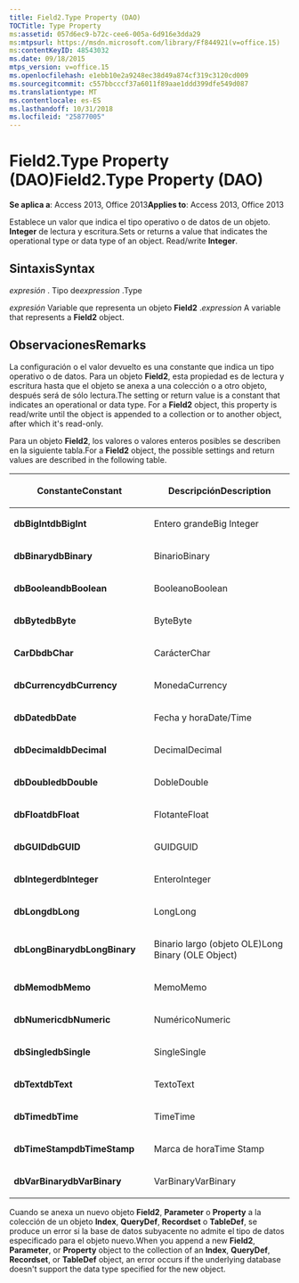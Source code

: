 ```yaml
---
title: Field2.Type Property (DAO)
TOCTitle: Type Property
ms:assetid: 057d6ec9-b72c-cee6-005a-6d916e3dda29
ms:mtpsurl: https://msdn.microsoft.com/library/Ff844921(v=office.15)
ms:contentKeyID: 48543032
ms.date: 09/18/2015
mtps_version: v=office.15
ms.openlocfilehash: e1ebb10e2a9248ec38d49a874cf319c3120cd009
ms.sourcegitcommit: c557bbcccf37a6011f89aae1ddd399dfe549d087
ms.translationtype: MT
ms.contentlocale: es-ES
ms.lasthandoff: 10/31/2018
ms.locfileid: "25877005"
---
```

# <a name="field2type-property-dao"></a><span data-ttu-id="a4e7d-102">Field2.Type Property (DAO)</span><span class="sxs-lookup"><span data-stu-id="a4e7d-102">Field2.Type Property (DAO)</span></span>


<span data-ttu-id="a4e7d-103">**Se aplica a**: Access 2013, Office 2013</span><span class="sxs-lookup"><span data-stu-id="a4e7d-103">**Applies to**: Access 2013, Office 2013</span></span>

<span data-ttu-id="a4e7d-p101">Establece un valor que indica el tipo operativo o de datos de un objeto. **Integer** de lectura y escritura.</span><span class="sxs-lookup"><span data-stu-id="a4e7d-p101">Sets or returns a value that indicates the operational type or data type of an object. Read/write **Integer**.</span></span>

## <a name="syntax"></a><span data-ttu-id="a4e7d-106">Sintaxis</span><span class="sxs-lookup"><span data-stu-id="a4e7d-106">Syntax</span></span>

<span data-ttu-id="a4e7d-107">*expresión* . Tipo de</span><span class="sxs-lookup"><span data-stu-id="a4e7d-107">*expression* .Type</span></span>

<span data-ttu-id="a4e7d-108">*expresión* Variable que representa un objeto **Field2** .</span><span class="sxs-lookup"><span data-stu-id="a4e7d-108">*expression* A variable that represents a **Field2** object.</span></span>

## <a name="remarks"></a><span data-ttu-id="a4e7d-109">Observaciones</span><span class="sxs-lookup"><span data-stu-id="a4e7d-109">Remarks</span></span>

<span data-ttu-id="a4e7d-p102">La configuración o el valor devuelto es una constante que indica un tipo operativo o de datos. Para un objeto **Field2**, esta propiedad es de lectura y escritura hasta que el objeto se anexa a una colección o a otro objeto, después será de sólo lectura.</span><span class="sxs-lookup"><span data-stu-id="a4e7d-p102">The setting or return value is a constant that indicates an operational or data type. For a **Field2** object, this property is read/write until the object is appended to a collection or to another object, after which it's read-only.</span></span>

<span data-ttu-id="a4e7d-112">Para un objeto **Field2**, los valores o valores enteros posibles se describen en la siguiente tabla.</span><span class="sxs-lookup"><span data-stu-id="a4e7d-112">For a **Field2** object, the possible settings and return values are described in the following table.</span></span>

<table>
<colgroup>
<col style="width: 50%" />
<col style="width: 50%" />
</colgroup>
<thead>
<tr class="header">
<th><p><span data-ttu-id="a4e7d-113">Constante</span><span class="sxs-lookup"><span data-stu-id="a4e7d-113">Constant</span></span></p></th>
<th><p><span data-ttu-id="a4e7d-114">Descripción</span><span class="sxs-lookup"><span data-stu-id="a4e7d-114">Description</span></span></p></th>
</tr>
</thead>
<tbody>
<tr class="odd">
<td><p><span data-ttu-id="a4e7d-115"><strong>dbBigInt</strong></span><span class="sxs-lookup"><span data-stu-id="a4e7d-115"><strong>dbBigInt</strong></span></span></p></td>
<td><p><span data-ttu-id="a4e7d-116">Entero grande</span><span class="sxs-lookup"><span data-stu-id="a4e7d-116">Big Integer</span></span></p></td>
</tr>
<tr class="even">
<td><p><span data-ttu-id="a4e7d-117"><strong>dbBinary</strong></span><span class="sxs-lookup"><span data-stu-id="a4e7d-117"><strong>dbBinary</strong></span></span></p></td>
<td><p><span data-ttu-id="a4e7d-118">Binario</span><span class="sxs-lookup"><span data-stu-id="a4e7d-118">Binary</span></span></p></td>
</tr>
<tr class="odd">
<td><p><span data-ttu-id="a4e7d-119"><strong>dbBoolean</strong></span><span class="sxs-lookup"><span data-stu-id="a4e7d-119"><strong>dbBoolean</strong></span></span></p></td>
<td><p><span data-ttu-id="a4e7d-120">Booleano</span><span class="sxs-lookup"><span data-stu-id="a4e7d-120">Boolean</span></span></p></td>
</tr>
<tr class="even">
<td><p><span data-ttu-id="a4e7d-121"><strong>dbByte</strong></span><span class="sxs-lookup"><span data-stu-id="a4e7d-121"><strong>dbByte</strong></span></span></p></td>
<td><p><span data-ttu-id="a4e7d-122">Byte</span><span class="sxs-lookup"><span data-stu-id="a4e7d-122">Byte</span></span></p></td>
</tr>
<tr class="odd">
<td><p><span data-ttu-id="a4e7d-123"><strong>CarDb</strong></span><span class="sxs-lookup"><span data-stu-id="a4e7d-123"><strong>dbChar</strong></span></span></p></td>
<td><p><span data-ttu-id="a4e7d-124">Carácter</span><span class="sxs-lookup"><span data-stu-id="a4e7d-124">Char</span></span></p></td>
</tr>
<tr class="even">
<td><p><span data-ttu-id="a4e7d-125"><strong>dbCurrency</strong></span><span class="sxs-lookup"><span data-stu-id="a4e7d-125"><strong>dbCurrency</strong></span></span></p></td>
<td><p><span data-ttu-id="a4e7d-126">Moneda</span><span class="sxs-lookup"><span data-stu-id="a4e7d-126">Currency</span></span></p></td>
</tr>
<tr class="odd">
<td><p><span data-ttu-id="a4e7d-127"><strong>dbDate</strong></span><span class="sxs-lookup"><span data-stu-id="a4e7d-127"><strong>dbDate</strong></span></span></p></td>
<td><p><span data-ttu-id="a4e7d-128">Fecha y hora</span><span class="sxs-lookup"><span data-stu-id="a4e7d-128">Date/Time</span></span></p></td>
</tr>
<tr class="even">
<td><p><span data-ttu-id="a4e7d-129"><strong>dbDecimal</strong></span><span class="sxs-lookup"><span data-stu-id="a4e7d-129"><strong>dbDecimal</strong></span></span></p></td>
<td><p><span data-ttu-id="a4e7d-130">Decimal</span><span class="sxs-lookup"><span data-stu-id="a4e7d-130">Decimal</span></span></p></td>
</tr>
<tr class="odd">
<td><p><span data-ttu-id="a4e7d-131"><strong>dbDouble</strong></span><span class="sxs-lookup"><span data-stu-id="a4e7d-131"><strong>dbDouble</strong></span></span></p></td>
<td><p><span data-ttu-id="a4e7d-132">Doble</span><span class="sxs-lookup"><span data-stu-id="a4e7d-132">Double</span></span></p></td>
</tr>
<tr class="even">
<td><p><span data-ttu-id="a4e7d-133"><strong>dbFloat</strong></span><span class="sxs-lookup"><span data-stu-id="a4e7d-133"><strong>dbFloat</strong></span></span></p></td>
<td><p><span data-ttu-id="a4e7d-134">Flotante</span><span class="sxs-lookup"><span data-stu-id="a4e7d-134">Float</span></span></p></td>
</tr>
<tr class="odd">
<td><p><span data-ttu-id="a4e7d-135"><strong>dbGUID</strong></span><span class="sxs-lookup"><span data-stu-id="a4e7d-135"><strong>dbGUID</strong></span></span></p></td>
<td><p><span data-ttu-id="a4e7d-136">GUID</span><span class="sxs-lookup"><span data-stu-id="a4e7d-136">GUID</span></span></p></td>
</tr>
<tr class="even">
<td><p><span data-ttu-id="a4e7d-137"><strong>dbInteger</strong></span><span class="sxs-lookup"><span data-stu-id="a4e7d-137"><strong>dbInteger</strong></span></span></p></td>
<td><p><span data-ttu-id="a4e7d-138">Entero</span><span class="sxs-lookup"><span data-stu-id="a4e7d-138">Integer</span></span></p></td>
</tr>
<tr class="odd">
<td><p><span data-ttu-id="a4e7d-139"><strong>dbLong</strong></span><span class="sxs-lookup"><span data-stu-id="a4e7d-139"><strong>dbLong</strong></span></span></p></td>
<td><p><span data-ttu-id="a4e7d-140">Long</span><span class="sxs-lookup"><span data-stu-id="a4e7d-140">Long</span></span></p></td>
</tr>
<tr class="even">
<td><p><span data-ttu-id="a4e7d-141"><strong>dbLongBinary</strong></span><span class="sxs-lookup"><span data-stu-id="a4e7d-141"><strong>dbLongBinary</strong></span></span></p></td>
<td><p><span data-ttu-id="a4e7d-142">Binario largo (objeto OLE)</span><span class="sxs-lookup"><span data-stu-id="a4e7d-142">Long Binary (OLE Object)</span></span></p></td>
</tr>
<tr class="odd">
<td><p><span data-ttu-id="a4e7d-143"><strong>dbMemo</strong></span><span class="sxs-lookup"><span data-stu-id="a4e7d-143"><strong>dbMemo</strong></span></span></p></td>
<td><p><span data-ttu-id="a4e7d-144">Memo</span><span class="sxs-lookup"><span data-stu-id="a4e7d-144">Memo</span></span></p></td>
</tr>
<tr class="even">
<td><p><span data-ttu-id="a4e7d-145"><strong>dbNumeric</strong></span><span class="sxs-lookup"><span data-stu-id="a4e7d-145"><strong>dbNumeric</strong></span></span></p></td>
<td><p><span data-ttu-id="a4e7d-146">Numérico</span><span class="sxs-lookup"><span data-stu-id="a4e7d-146">Numeric</span></span></p></td>
</tr>
<tr class="odd">
<td><p><span data-ttu-id="a4e7d-147"><strong>dbSingle</strong></span><span class="sxs-lookup"><span data-stu-id="a4e7d-147"><strong>dbSingle</strong></span></span></p></td>
<td><p><span data-ttu-id="a4e7d-148">Single</span><span class="sxs-lookup"><span data-stu-id="a4e7d-148">Single</span></span></p></td>
</tr>
<tr class="even">
<td><p><span data-ttu-id="a4e7d-149"><strong>dbText</strong></span><span class="sxs-lookup"><span data-stu-id="a4e7d-149"><strong>dbText</strong></span></span></p></td>
<td><p><span data-ttu-id="a4e7d-150">Texto</span><span class="sxs-lookup"><span data-stu-id="a4e7d-150">Text</span></span></p></td>
</tr>
<tr class="odd">
<td><p><span data-ttu-id="a4e7d-151"><strong>dbTime</strong></span><span class="sxs-lookup"><span data-stu-id="a4e7d-151"><strong>dbTime</strong></span></span></p></td>
<td><p><span data-ttu-id="a4e7d-152">Time</span><span class="sxs-lookup"><span data-stu-id="a4e7d-152">Time</span></span></p></td>
</tr>
<tr class="even">
<td><p><span data-ttu-id="a4e7d-153"><strong>dbTimeStamp</strong></span><span class="sxs-lookup"><span data-stu-id="a4e7d-153"><strong>dbTimeStamp</strong></span></span></p></td>
<td><p><span data-ttu-id="a4e7d-154">Marca de hora</span><span class="sxs-lookup"><span data-stu-id="a4e7d-154">Time Stamp</span></span></p></td>
</tr>
<tr class="odd">
<td><p><span data-ttu-id="a4e7d-155"><strong>dbVarBinary</strong></span><span class="sxs-lookup"><span data-stu-id="a4e7d-155"><strong>dbVarBinary</strong></span></span></p></td>
<td><p><span data-ttu-id="a4e7d-156">VarBinary</span><span class="sxs-lookup"><span data-stu-id="a4e7d-156">VarBinary</span></span></p></td>
</tr>
</tbody>
</table>


<span data-ttu-id="a4e7d-157">Cuando se anexa un nuevo objeto **Field2**, **Parameter** o **Property** a la colección de un objeto **Index**, **QueryDef**, **Recordset** o **TableDef**, se produce un error si la base de datos subyacente no admite el tipo de datos especificado para el objeto nuevo.</span><span class="sxs-lookup"><span data-stu-id="a4e7d-157">When you append a new **Field2**, **Parameter**, or **Property** object to the collection of an **Index**, **QueryDef**, **Recordset**, or **TableDef** object, an error occurs if the underlying database doesn't support the data type specified for the new object.</span></span>

